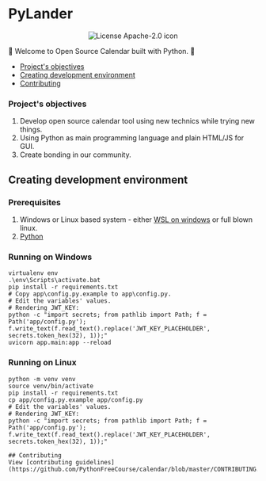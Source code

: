 # PyLander

<p style="text-align:center">
  <img title="Apache-2.0" alt="License Apache-2.0 icon" src="https://img.shields.io/github/license/PythonFreeCourse/calendar.svg">
</p>

👋 Welcome to Open Source Calendar built with Python. 🐍

* [Project's objectives](#Project's-objectives)
* [Creating development environment](#creating-development-environment)
* [Contributing](#contributing)
### Project's objectives
1. Develop open source calendar tool using new technics while trying new things.
2. Using Python as main programming language and plain HTML/JS for GUI.
3. Create bonding in our community.

## Creating development environment
### Prerequisites
1. Windows or Linux based system - either [WSL on windows](https://docs.microsoft.com/en-us/windows/wsl/install-win10) or full blown linux.
2. [Python](https://www.python.org/downloads/release/python-385/) 

### Running on Windows

```shell
virtualenv env
.\env\Scripts\activate.bat
pip install -r requirements.txt
# Copy app\config.py.example to app\config.py.
# Edit the variables' values.
# Rendering JWT_KEY:
python -c "import secrets; from pathlib import Path; f = Path('app/config.py'); f.write_text(f.read_text().replace('JWT_KEY_PLACEHOLDER', secrets.token_hex(32), 1));"
uvicorn app.main:app --reload
```

### Running on Linux
```shell
python -m venv venv
source venv/bin/activate
pip install -r requirements.txt
cp app/config.py.example app/config.py
# Edit the variables' values.
# Rendering JWT_KEY:
python -c "import secrets; from pathlib import Path; f = Path('app/config.py'); f.write_text(f.read_text().replace('JWT_KEY_PLACEHOLDER', secrets.token_hex(32), 1));"

## Contributing
View [contributing guidelines](https://github.com/PythonFreeCourse/calendar/blob/master/CONTRIBUTING.md).

